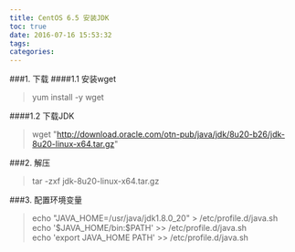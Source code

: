 ```yaml
---
title: CentOS 6.5 安装JDK
toc: true
date: 2016-07-16 15:53:32
tags:
categories:
---
```


###1. 下载
####1.1 安装wget
>yum install -y wget

####1.2 下载JDK

>wget "http://download.oracle.com/otn-pub/java/jdk/8u20-b26/jdk-8u20-linux-x64.tar.gz"

###2. 解压

>tar -zxf jdk-8u20-linux-x64.tar.gz

###3. 配置环境变量

>echo "JAVA_HOME=/usr/java/jdk1.8.0_20" > /etc/profile.d/java.sh  
echo '\$JAVA_HOME/bin:$PATH' >> /etc/profile.d/java.sh  
echo 'export JAVA_HOME PATH' >> /etc/profile.d/java.sh
